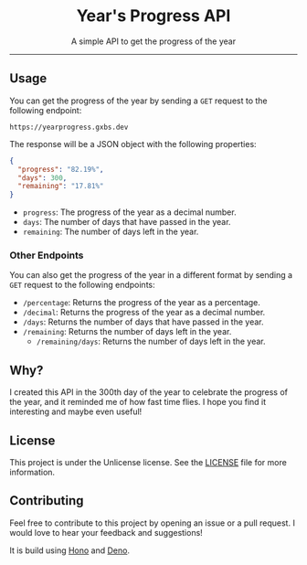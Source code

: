 <div align="center">
<h1>Year's Progress API</h1>
<p>A simple API to get the progress of the year</p>
</div>

---

## Usage

You can get the progress of the year by sending a `GET` request to the following
endpoint:

```
https://yearprogress.gxbs.dev
```

The response will be a JSON object with the following properties:

```json
{
  "progress": "82.19%",
  "days": 300,
  "remaining": "17.81%"
}
```

- `progress`: The progress of the year as a decimal number.
- `days`: The number of days that have passed in the year.
- `remaining`: The number of days left in the year.

### Other Endpoints

You can also get the progress of the year in a different format by sending a
`GET` request to the following endpoints:

- `/percentage`: Returns the progress of the year as a percentage.
- `/decimal`: Returns the progress of the year as a decimal number.
- `/days`: Returns the number of days that have passed in the year.
- `/remaining`: Returns the number of days left in the year.
  - `/remaining/days`: Returns the number of days left in the year.

## Why?

I created this API in the 300th day of the year to celebrate the progress of the
year, and it reminded me of how fast time flies. I hope you find it interesting
and maybe even useful!

## License

This project is under the Unlicense license. See the [LICENSE](LICENSE) file for
more information.

## Contributing

Feel free to contribute to this project by opening an issue or a pull request. I
would love to hear your feedback and suggestions!

It is build using [Hono](https://hono.dev) and [Deno](https://deno.com).
